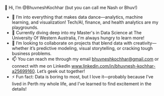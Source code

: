 👋 Hi, I’m @BhuvneshKochhar (but you can call me Nash or Bhuv!)

- 👀 I’m into everything that makes data dance—analytics, machine learning, and visualization! Tech/AI, finance, and health analytics are my playgrounds.
- 🌱 Currently diving deep into my Master's in Data Science at The University Of Western Australia, I'm always hungry to learn more!
- 💞️ I’m looking to collaborate on projects that blend data with creativity—whether it’s predictive modeling, visual storytelling, or cracking tough business problems.
- 📫 You can reach me through my email bhuvneshkochhar@gmail.com or connect with me on LinkedIn www.linkedin.com/in/bhuvnesh-kochhar-a25699160. Let’s geek out together!
- ⚡ Fun fact: Data is boring to most, but I love it—probably because I’ve lived in Perth my whole life, and I’ve learned to find excitement in the details!

<!---
BhuvneshKochhar/BhuvneshKochhar is a ✨ special ✨ repository because its `README.md` (this file) appears on your GitHub profile.
You can click the Preview link to take a look at your changes.
--->
